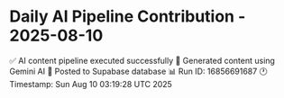 # Daily AI Pipeline Contribution - 2025-08-10

✅ AI content pipeline executed successfully
🤖 Generated content using Gemini AI
💾 Posted to Supabase database
📊 Run ID: 16856691687
🕐 Timestamp: Sun Aug 10 03:19:28 UTC 2025
